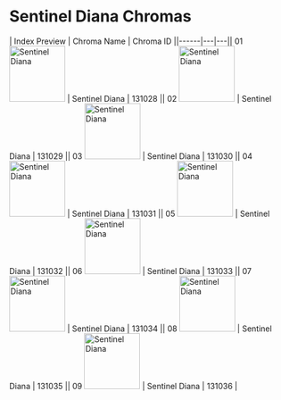# Sentinel Diana Chromas

| Index  Preview | Chroma Name | Chroma ID ||------|---|---|| 01  <img src='https://raw.communitydragon.org/latest/plugins/rcp-be-lol-game-data/global/default/v1/champion-chroma-images/131/131028.png' alt='Sentinel Diana' width='100'> | Sentinel Diana | 131028 || 02  <img src='https://raw.communitydragon.org/latest/plugins/rcp-be-lol-game-data/global/default/v1/champion-chroma-images/131/131029.png' alt='Sentinel Diana' width='100'> | Sentinel Diana | 131029 || 03  <img src='https://raw.communitydragon.org/latest/plugins/rcp-be-lol-game-data/global/default/v1/champion-chroma-images/131/131030.png' alt='Sentinel Diana' width='100'> | Sentinel Diana | 131030 || 04  <img src='https://raw.communitydragon.org/latest/plugins/rcp-be-lol-game-data/global/default/v1/champion-chroma-images/131/131031.png' alt='Sentinel Diana' width='100'> | Sentinel Diana | 131031 || 05  <img src='https://raw.communitydragon.org/latest/plugins/rcp-be-lol-game-data/global/default/v1/champion-chroma-images/131/131032.png' alt='Sentinel Diana' width='100'> | Sentinel Diana | 131032 || 06  <img src='https://raw.communitydragon.org/latest/plugins/rcp-be-lol-game-data/global/default/v1/champion-chroma-images/131/131033.png' alt='Sentinel Diana' width='100'> | Sentinel Diana | 131033 || 07  <img src='https://raw.communitydragon.org/latest/plugins/rcp-be-lol-game-data/global/default/v1/champion-chroma-images/131/131034.png' alt='Sentinel Diana' width='100'> | Sentinel Diana | 131034 || 08  <img src='https://raw.communitydragon.org/latest/plugins/rcp-be-lol-game-data/global/default/v1/champion-chroma-images/131/131035.png' alt='Sentinel Diana' width='100'> | Sentinel Diana | 131035 || 09  <img src='https://raw.communitydragon.org/latest/plugins/rcp-be-lol-game-data/global/default/v1/champion-chroma-images/131/131036.png' alt='Sentinel Diana' width='100'> | Sentinel Diana | 131036 |
